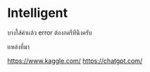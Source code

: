 # Intelligent

บางใส่ค่าเเล้ว error ต้องกดรีทีนึงครับ

เเหล่งที่มา

https://www.kaggle.com/
https://chatgpt.com/
